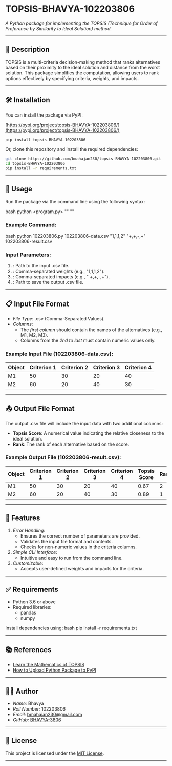 # TOPSIS-BHAVYA-102203806

*A Python package for implementing the TOPSIS (Technique for Order of Preference by Similarity to Ideal Solution) method.*

---

## 📖 Description

TOPSIS is a multi-criteria decision-making method that ranks alternatives based on their proximity to the ideal solution and distance from the worst solution. This package simplifies the computation, allowing users to rank options effectively by specifying criteria, weights, and impacts.

---

## 🛠 Installation

You can install the package via PyPI:  

[https://pypi.org/project/topsis-BHAVYA-102203806/](https://pypi.org/project/topsis-BHAVYA-102203806/)

```bash
pip install topsis-BHAVYA-102203806
```

Or, clone this repository and install the required dependencies:
```bash
git clone https://github.com/bmahajan230/topsis-BHAVYA-102203806.git
cd topsis-BHAVYA-102203806
pip install -r requirements.txt
```

---

## 🚀 Usage

Run the package via the command line using the following syntax:

bash
python <program.py> <InputDataFile> "<Weights>" "<Impacts>" <ResultFileName>


### Example Command:
bash
python 102203806.py 102203806-data.csv "1,1,1,2" "+,+,-,+" 102203806-result.csv


### Input Parameters:
1. **<InputDataFile>**: Path to the input .csv file.
2. **<Weights>**: Comma-separated weights (e.g., "1,1,1,2").
3. **<Impacts>**: Comma-separated impacts (e.g., " +,+,-,+").
4. **<ResultFileName>**: Path to save the output .csv file.

---

## 📋 Input File Format

- *File Type*: .csv (Comma-Separated Values).
- *Columns*:
  - The *first column* should contain the names of the alternatives (e.g., M1, M2, M3).
  - Columns from the *2nd to last* must contain numeric values only.

### Example Input File (102203806-data.csv):

| Object | Criterion 1 | Criterion 2 | Criterion 3 | Criterion 4 |
|--------|-------------|-------------|-------------|-------------|
| M1     | 50          | 30          | 20          | 40          |
| M2     | 60          | 20          | 40          | 30          |

---

## 📤 Output File Format

The output .csv file will include the input data with two additional columns:
- **Topsis Score**: A numerical value indicating the relative closeness to the ideal solution.
- **Rank**: The rank of each alternative based on the score.

### Example Output File (102203806-result.csv):

| Object | Criterion 1 | Criterion 2 | Criterion 3 | Criterion 4 | Topsis Score | Rank |
|--------|-------------|-------------|-------------|-------------|--------------|------|
| M1     | 50          | 30          | 20          | 40          | 0.67         | 2    |
| M2     | 60          | 20          | 40          | 30          | 0.89         | 1    |

---

## 🧰 Features

1. *Error Handling*:
   - Ensures the correct number of parameters are provided.
   - Validates the input file format and contents.
   - Checks for non-numeric values in the criteria columns.
2. *Simple CLI Interface*:
   - Intuitive and easy to run from the command line.
3. *Customizable*:
   - Accepts user-defined weights and impacts for the criteria.

---

## ✅ Requirements

- Python 3.6 or above
- Required libraries:
  - pandas
  - numpy

Install dependencies using:
bash
pip install -r requirements.txt


---

## 📚 References

- [Learn the Mathematics of TOPSIS](https://en.wikipedia.org/wiki/TOPSIS)
- [How to Upload Python Package to PyPI](https://medium.com/@joel.barmettler/how-to-upload-your-python-package-to-pypi-65edc5fe9c56)

---

## 👩‍💻 Author

- *Name:* Bhavya  
- *Roll Number:* 102203806  
- *Email:* [bmahajan230@gmail.com](mailto:bmahajan230@gmail.com)  
- *GitHub:* [BHAVYA-3806](https://github.com/BHAVYA-3806)

---

## 📝 License

This project is licensed under the [MIT License](https://opensource.org/licenses/MIT).

---

